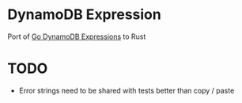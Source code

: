 # DynamoDB Expression

Port of [Go DynamoDB Expressions](https://github.com/aws/aws-sdk-go/tree/master/service/dynamodb/expression) to Rust


# TODO

* Error strings need to be shared with tests better than copy / paste
